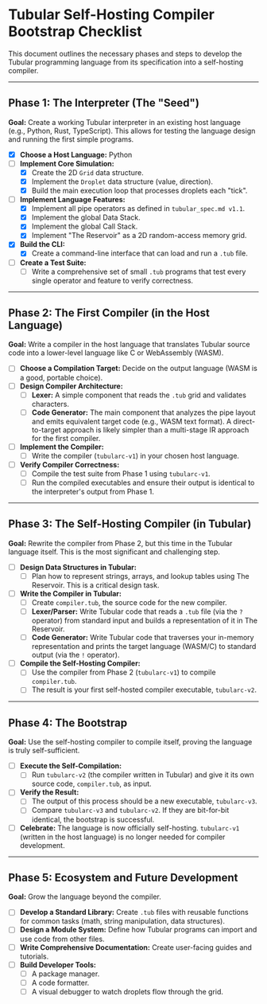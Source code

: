 # Tubular Self-Hosting Compiler Bootstrap Checklist

This document outlines the necessary phases and steps to develop the Tubular programming language from its specification into a self-hosting compiler.

---

## Phase 1: The Interpreter (The "Seed")

**Goal:** Create a working Tubular interpreter in an existing host language (e.g., Python, Rust, TypeScript). This allows for testing the language design and running the first simple programs.

- [x] **Choose a Host Language:** Python
- [ ] **Implement Core Simulation:**
    - [x] Create the 2D `Grid` data structure.
    - [x] Implement the `Droplet` data structure (value, direction).
    - [x] Build the main execution loop that processes droplets each "tick".
- [ ] **Implement Language Features:**
    - [x] Implement all pipe operators as defined in `tubular_spec.md v1.1`.
    - [x] Implement the global Data Stack.
    - [x] Implement the global Call Stack.
    - [x] Implement "The Reservoir" as a 2D random-access memory grid.
- [x] **Build the CLI:**
    - [x] Create a command-line interface that can load and run a `.tub` file.
- [ ] **Create a Test Suite:**
    - [ ] Write a comprehensive set of small `.tub` programs that test every single operator and feature to verify correctness.

---

## Phase 2: The First Compiler (in the Host Language)

**Goal:** Write a compiler in the host language that translates Tubular source code into a lower-level language like C or WebAssembly (WASM).

- [ ] **Choose a Compilation Target:** Decide on the output language (WASM is a good, portable choice).
- [ ] **Design Compiler Architecture:**
    - [ ] **Lexer:** A simple component that reads the `.tub` grid and validates characters.
    - [ ] **Code Generator:** The main component that analyzes the pipe layout and emits equivalent target code (e.g., WASM text format). A direct-to-target approach is likely simpler than a multi-stage IR approach for the first compiler.
- [ ] **Implement the Compiler:**
    - [ ] Write the compiler (`tubularc-v1`) in your chosen host language.
- [ ] **Verify Compiler Correctness:**
    - [ ] Compile the test suite from Phase 1 using `tubularc-v1`.
    - [ ] Run the compiled executables and ensure their output is identical to the interpreter's output from Phase 1.

---

## Phase 3: The Self-Hosting Compiler (in Tubular)

**Goal:** Rewrite the compiler from Phase 2, but this time in the Tubular language itself. This is the most significant and challenging step.

- [ ] **Design Data Structures in Tubular:**
    - [ ] Plan how to represent strings, arrays, and lookup tables using The Reservoir. This is a critical design task.
- [ ] **Write the Compiler in Tubular:**
    - [ ] Create `compiler.tub`, the source code for the new compiler.
    - [ ] **Lexer/Parser:** Write Tubular code that reads a `.tub` file (via the `?` operator) from standard input and builds a representation of it in The Reservoir.
    - [ ] **Code Generator:** Write Tubular code that traverses your in-memory representation and prints the target language (WASM/C) to standard output (via the `!` operator).
- [ ] **Compile the Self-Hosting Compiler:**
    - [ ] Use the compiler from Phase 2 (`tubularc-v1`) to compile `compiler.tub`.
    - [ ] The result is your first self-hosted compiler executable, `tubularc-v2`.

---

## Phase 4: The Bootstrap

**Goal:** Use the self-hosting compiler to compile itself, proving the language is truly self-sufficient.

- [ ] **Execute the Self-Compilation:**
    - [ ] Run `tubularc-v2` (the compiler written in Tubular) and give it its own source code, `compiler.tub`, as input.
- [ ] **Verify the Result:**
    - [ ] The output of this process should be a new executable, `tubularc-v3`.
    - [ ] Compare `tubularc-v3` and `tubularc-v2`. If they are bit-for-bit identical, the bootstrap is successful.
- [ ] **Celebrate:** The language is now officially self-hosting. `tubularc-v1` (written in the host language) is no longer needed for compiler development.

---

## Phase 5: Ecosystem and Future Development

**Goal:** Grow the language beyond the compiler.

- [ ] **Develop a Standard Library:** Create `.tub` files with reusable functions for common tasks (math, string manipulation, data structures).
- [ ] **Design a Module System:** Define how Tubular programs can import and use code from other files.
- [ ] **Write Comprehensive Documentation:** Create user-facing guides and tutorials.
- [ ] **Build Developer Tools:**
    - [ ] A package manager.
    - [ ] A code formatter.
    - [ ] A visual debugger to watch droplets flow through the grid.

